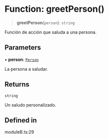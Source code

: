 # Function: greetPerson()

> **greetPerson**(`person`): `string`

Función de acción que saluda a una persona.

## Parameters

• **person**: [`Person`](../interfaces/Person.md)

La persona a saludar.

## Returns

`string`

Un saludo personalizado.

## Defined in

moduleB.ts:29
